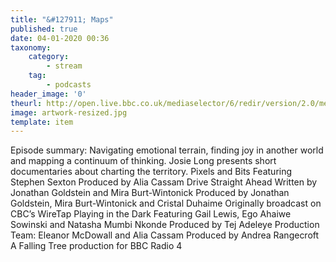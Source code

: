 ```yaml
---
title: "&#127911; Maps"
published: true
date: 04-01-2020 00:36
taxonomy:
    category:
        - stream
    tag:
        - podcasts
header_image: '0'
theurl: http://open.live.bbc.co.uk/mediaselector/6/redir/version/2.0/mediaset/audio-nondrm-download/proto/http/vpid/p07xbpvk.mp3
image: artwork-resized.jpg
template: item
--- 
```

Episode summary: Navigating emotional terrain, finding joy in another world and mapping a continuum of thinking. Josie Long presents short documentaries about charting the territory. Pixels and Bits Featuring Stephen Sexton Produced by Alia Cassam Drive Straight Ahead Written by Jonathan Goldstein and Mira Burt-Wintonick Produced by Jonathan Goldstein, Mira Burt-Wintonick and Cristal Duhaime Originally broadcast on CBC’s WireTap Playing in the Dark Featuring Gail Lewis, Ego Ahaiwe Sowinski and Natasha Mumbi Nkonde Produced by Tej Adeleye Production Team: Eleanor McDowall and Alia Cassam Produced by Andrea Rangecroft A Falling Tree production for BBC Radio 4
